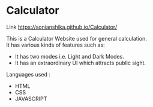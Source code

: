 # Calculator

Link https://sonianshika.github.io/Calculator/

This is a Calculator Website used for general calculation. <br>
It has various kinds of features such as: <br>
  - It has two modes i.e. Light and Dark Modes. <br>
  - It has an extraordinary UI which attracts public sight. <br>

Languages used : <br>
  - HTML <br>
  - CSS  <br>
  - JAVASCRIPT
